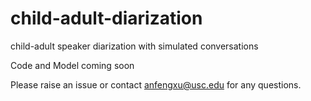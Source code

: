 # child-adult-diarization
child-adult speaker diarization with simulated conversations

Code and Model coming soon

Please raise an issue or contact anfengxu@usc.edu for any questions.
